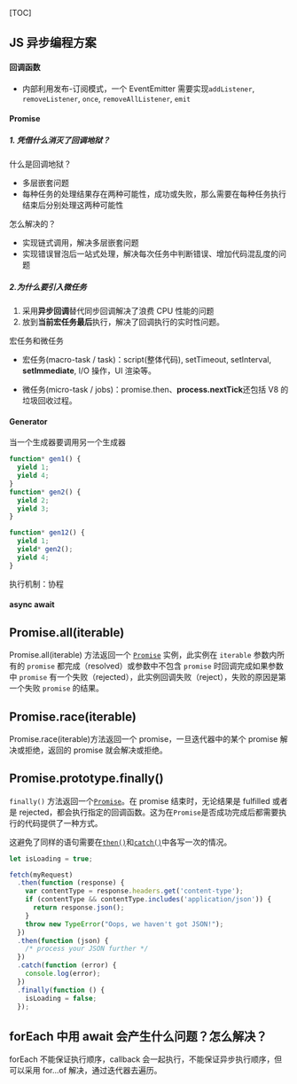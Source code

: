 [TOC]

## JS 异步编程方案

#### 回调函数

- 内部利用发布-订阅模式，一个 EventEmitter 需要实现`addListener`, `removeListener`, `once`, `removeAllListener`, `emit`

#### Promise

##### 1. 凭借什么消灭了回调地狱？

什么是回调地狱？

- 多层嵌套问题
- 每种任务的处理结果存在两种可能性，成功或失败，那么需要在每种任务执行结束后分别处理这两种可能性

怎么解决的？

- 实现链式调用，解决多层嵌套问题
- 实现错误冒泡后一站式处理，解决每次任务中判断错误、增加代码混乱度的问题

##### 2.为什么要引入微任务

1. 采用**异步回调**替代同步回调解决了浪费 CPU 性能的问题
2. 放到**当前宏任务最后**执行，解决了回调执行的实时性问题。

宏任务和微任务

- 宏任务(macro-task / task)：script(整体代码), setTimeout, setInterval, **setImmediate**, I/O 操作，UI 渲染等。

- 微任务(micro-task / jobs)：promise.then、**process.nextTick**还包括 V8 的垃圾回收过程。

#### Generator

当一个生成器要调用另一个生成器

```js
function* gen1() {
  yield 1;
  yield 4;
}
function* gen2() {
  yield 2;
  yield 3;
}

function* gen12() {
  yield 1;
  yield* gen2();
  yield 4;
}
```

执行机制：协程

#### async await

## Promise.all(iterable)

Promise.all(iterable) 方法返回一个 [`Promise`](https://developer.mozilla.org/zh-CN/docs/Web/JavaScript/Reference/Global_Objects/Promise) 实例，此实例在 `iterable` 参数内所有的 `promise` 都完成（resolved）或参数中不包含 `promise` 时回调完成如果参数中 `promise` 有一个失败（rejected），此实例回调失败（reject），失败的原因是第一个失败 `promise` 的结果。

## Promise.race(iterable)

Promise.race(iterable)方法返回一个 promise，一旦迭代器中的某个 promise 解决或拒绝，返回的 promise 就会解决或拒绝。

## Promise.prototype.finally()

`finally()` 方法返回一个[`Promise`](https://developer.mozilla.org/zh-CN/docs/Web/JavaScript/Reference/Global_Objects/Promise)。在 promise 结束时，无论结果是 fulfilled 或者是 rejected，都会执行指定的回调函数。这为在`Promise`是否成功完成后都需要执行的代码提供了一种方式。

这避免了同样的语句需要在[`then()`](https://developer.mozilla.org/zh-CN/docs/Web/JavaScript/Reference/Global_Objects/Promise/then)和[`catch()`](https://developer.mozilla.org/zh-CN/docs/Web/JavaScript/Reference/Global_Objects/Promise/catch)中各写一次的情况。

```js
let isLoading = true;

fetch(myRequest)
  .then(function (response) {
    var contentType = response.headers.get('content-type');
    if (contentType && contentType.includes('application/json')) {
      return response.json();
    }
    throw new TypeError("Oops, we haven't got JSON!");
  })
  .then(function (json) {
    /* process your JSON further */
  })
  .catch(function (error) {
    console.log(error);
  })
  .finally(function () {
    isLoading = false;
  });
```

## forEach 中用 await 会产生什么问题？怎么解决？

forEach 不能保证执行顺序，callback 会一起执行，不能保证异步执行顺序，但可以采用 for...of 解决，通过迭代器去遍历。
